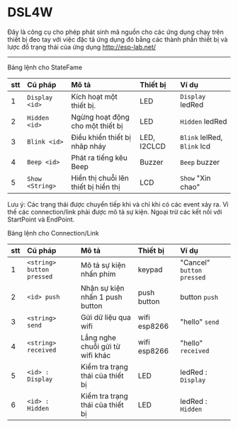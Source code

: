 # DSL4W

Đây là công cụ cho phép phát sinh mã nguồn cho các ứng dụng chạy trên thiết bị đeo tay với việc đặc tả ứng dụng đó bằng các thành phần thiết bị và lược đồ trạng thái của ứng dụng http://esp-lab.net/

-----------------------------------
Bảng lệnh cho StateFame

| stt |	Cú pháp | Mô tả | Thiết bị | Ví dụ |
|:--|:--------------------------|:------------------------------------|:-----------------------------|:------------------------------|
|1	| `Display <id>`            |Kích hoạt một thiết bị.			        |LED			                     | `Display` ledRed              |
|2	| `Hidden <id>`	            |Ngừng hoạt động cho một thiết bị	    |LED			                     | `Hidden` ledRed               |
|3	| `Blink <id>`		          |Điều khiển thiết bị nhâp nháy		    |LED, I2CLCD	                 | `Blink` lelRed, `Blink` lcd   |
|4	| `Beep <id>`		            |Phát ra tiếng kêu Beep				        |Buzzer			                   | `Beep` buzzer                 |
|5	| `Show <String>`	          |Hiển thị chuỗi lên thiết bị hiển thị	|LCD		                       | `Show` "Xin chao"             |    


Lưu ý: Các trạng thái được chuyển tiếp khi và chỉ khi có các event xảy ra. Vì thế các connection/link phải được mô tả sự kiện. Ngoại trừ các kết nối với StartPoint và EndPoint.

Bảng lệnh cho Connection/Link

| stt |	Cú pháp | Mô tả | Thiết bị | Ví dụ |
|:--|:--------------------------|:------------------------------------|:-----------------------------|:------------------------------|
|1	| `<string> button pressed`	|Mô tả sự kiện nhấn phím	            |keypad		                     | "Cancel" `button pressed`     |
|2	| `<id> push`	              |Nhận sự kiện nhấn 1 push button		  |push button	                 | button `push`                 |
|3	| `<string> send`	          |Gửi dữ liệu qua wifi				          |wifi esp8266	                 | "hello" `send`                |
|4	| `<string> received`	      |Lắng nghe chuỗi gửi từ wifi khác	    |wifi esp8266	                 | "hello" `received`            |     
|5	| `<id> : Display`	        |Kiểm tra trạng thái của thiết bị	    |LED	                         | ledRed : `Display`            |
|6	| `<id> : Hidden`	          |Kiểm tra trạng thái của thiết bị	    |LED	                         | ledRed : `Hidden`             |
